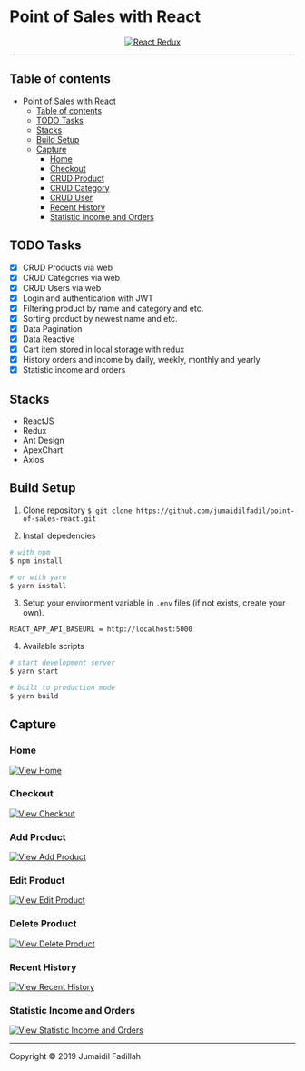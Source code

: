 # Point of Sales with React

<p align="center">
  <a href="https://reactjs.org/">
    <img title="React Redux" src="https://miro.medium.com/max/800/1*bs6W6c6yYS36PcD9joLVtw.png">
  </a>
</p>

----

## Table of contents
- [Point of Sales with React](#point-of-sales-with-react)
  - [Table of contents](#table-of-contents)
  - [TODO Tasks](#todo-tasks)
  - [Stacks](#stacks)
  - [Build Setup](#build-setup)
  - [Capture](#capture)
    - [Home](#home)
    - [Checkout](#checkout)
    - [CRUD Product](#crud-product)
    - [CRUD Category](#crud-category)
    - [CRUD User](#crud-user)
    - [Recent History](#recent-history)
    - [Statistic Income and Orders](#statistic-income-and-orders)

## TODO Tasks
- [x] CRUD Products via web
- [x] CRUD Categories via web
- [x] CRUD Users via web
- [x] Login and authentication with JWT
- [x] Filtering product by name and category and etc.
- [x] Sorting product by newest name and etc.
- [x] Data Pagination
- [x] Data Reactive
- [x] Cart item stored in local storage with redux
- [x] History orders and income by daily, weekly, monthly and yearly
- [x] Statistic income and orders

## Stacks
- ReactJS
- Redux
- Ant Design
- ApexChart
- Axios

## Build Setup
1. Clone repository
`$ git clone https://github.com/jumaidilfadil/point-of-sales-react.git`

2. Install depedencies
```bash
# with npm
$ npm install

# or with yarn
$ yarn install
```

3. Setup your environment variable in `.env` files (if not exists, create your own).
```env
REACT_APP_API_BASEURL = http://localhost:5000

```

4. Available scripts
```bash
# start development server
$ yarn start 

# built to production mode
$ yarn build
```

## Capture

### Home
[![View Home]()]()

### Checkout
[![View Checkout]()]()

### Add Product
[![View Add Product]()]()

### Edit Product
[![View Edit Product]()]()

### Delete Product
[![View Delete Product]()]()

### Recent History
[![View Recent History]()]()

### Statistic Income and Orders
[![View Statistic Income and Orders]()]()

---
Copyright © 2019 Jumaidil Fadillah
